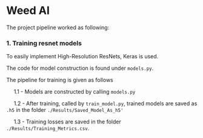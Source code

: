 # Weed AI

The project pipeline worked as following:


### 1. Training resnet models

To easily implement High-Resolution ResNets, Keras is used. 

The code for model construction is found under `models.py`.

The pipeline for training is given as follows

&nbsp;&nbsp;&nbsp;&nbsp; 1.1 - Models are constructed by calling `models.py`

&nbsp;&nbsp;&nbsp;&nbsp;  1.2 - After training, called by `train_model.py`, trained models are saved as `.h5` in the folder `./Results/Saved_Model_As_h5'`

&nbsp;&nbsp;&nbsp;&nbsp;  1.3 - Training losses are saved in the folder `./Results/Training_Metrics.csv`. 

